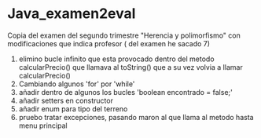 # Java_examen2eval
Copia del examen del segundo trimestre "Herencia y polimorfismo" con modificaciones que indica profesor ( del examen he sacado 7)
1. elimino bucle infinito que esta provocado dentro del metodo calcularPrecio() que llamava al toString() que a su vez volvia a llamar calcularPrecio()
2. Cambiando algunos 'for' por 'while'
3. añadir dentro de algunos los bucles 'boolean encontrado = false;'
4. añadir setters en constructor
5. añadir enum para tipo del terreno
6. pruebo tratar excepciones, pasando maron al que llama al metodo hasta menu principal
